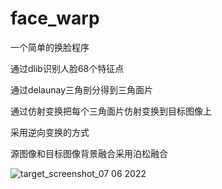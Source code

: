 # face_warp
一个简单的换脸程序

通过dlib识别人脸68个特征点

通过delaunay三角剖分得到三角面片

通过仿射变换把每个三角面片仿射变换到目标图像上

采用逆向变换的方式

源图像和目标图像背景融合采用泊松融合

![target_screenshot_07 06 2022](https://user-images.githubusercontent.com/78009909/172281458-6a5565b2-bd8f-4b72-b8c8-67dbc03cd984.png)
